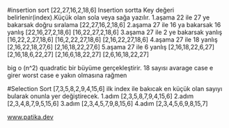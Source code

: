#insertion sort
[22,27,16,2,18,6] 
Insertion sortta Key değeri belirlenir(index).Küçük olan sola veya sağa yazılır.
1.aşama
22 ile 27 ye bakarsak doğru sıralama 
[22,27,16,2,18,6] 
2.aşama 27 ile 16 ya bakarsak 16 yanlış
[22,16,27,2,18,6] 
[16,22,27,2,18,6]
3.aşama 27 ile 2 ye bakarsak yanlış
[16,22,2,27,18,6]
[16,2,22,27,18,6]
[2,16,22,27,18,6]
4.aşama 27 ile 18 yanlış
[2,16,22,18,27,6]
[2,16,18,22,27,6]
5.aşama 27 ile 6 yanlış
[2,16,18,22,6,27]
[2,16,18,6,22,27]
[2,16,6,18,22,27]
[2,6,16,18,22,27]

big o (n^2) quadratic bir büyüme gerçekleştirir.
18 sayısı avarage case e girer worst case e yakın olmasına rağmen

#Selection Sort
[7,3,5,8,2,9,4,15,6]
ilk index ile bakıcak en küçük olan sayıyı bularak onunla yer değiştirecek.
1.adım
[2,3,5,8,7,9,4,15,6]
2.adım
[2,3,4,8,7,9,5,15,6]
3.adım 
[2,3,4,5,7,9,8,15,6]
4.adım
[2,3,4,5,6,9,8,15,7]

www.patika.dev

